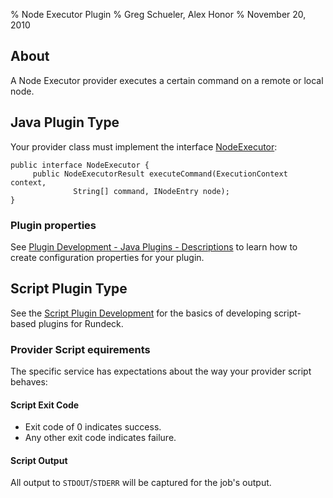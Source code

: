 % Node Executor Plugin
% Greg Schueler, Alex Honor
% November 20, 2010

## About

A Node Executor provider executes a certain command on a remote or 
local node.

## Java Plugin Type

Your provider class must implement the interface
[NodeExecutor](javadoc/com/dtolabs/rundeck/core/execution/service/NodeExecutor.html):

~~~~~ {.java}
public interface NodeExecutor {
     public NodeExecutorResult executeCommand(ExecutionContext context, 
              String[] command, INodeEntry node);
}
~~~~~~~~~

### Plugin properties

See [Plugin Development - Java Plugins - Descriptions](plugin-development.html#plugin-descriptions)
to learn how to create configuration properties for your plugin.


## Script Plugin Type

See the [Script Plugin Development](plugin-development.html#script-plugin-development) 
for the basics of developing script-based plugins for Rundeck.


### Provider Script equirements

The specific service has expectations about the way your provider script behaves:

#### Script Exit Code

* Exit code of 0 indicates success.
* Any other exit code indicates failure.

#### Script Output

All output to `STDOUT`/`STDERR` will be captured for the job's output.

